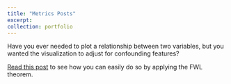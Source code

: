 ```yaml
---
title: "Metrics Posts"
excerpt: 
collection: portfolio
---
```


Have you ever needed to plot a relationship between two variables, but you wanted the visualization to adjust for confounding features? 

[Read this post](https://donaldgrasse.github.io/files/fwl_post.html) to see how you can easily do so by applying the FWL theorem.
